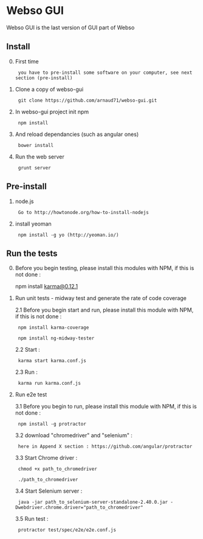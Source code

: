 Webso GUI
==========

Webso GUI is the last version of GUI part of Webso

Install
-------

0. First time

        you have to pre-install some software on your computer, see next section (pre-install)

1. Clone a copy of webso-gui

        git clone https://github.com/arnaud71/webso-gui.git

2. In webso-gui project init npm

        npm install

3. And reload dependancies (such as angular ones)

        bower install

4. Run the web server

        grunt server

Pre-install
-----------

1. node.js

        Go to http://howtonode.org/how-to-install-nodejs

2. install yeoman

        npm install -g yo (http://yeoman.io/)


Run the tests 
-------------

0. Before you begin testing, please install this modules with NPM, if this is not done : 

	npm install karma@0.12.1

1. Run unit tests - midway test and generate the rate of code coverage

	2.1 Before you begin start and run, please install this module with NPM, if this is not done : 

		npm install karma-coverage

		npm install ng-midway-tester

	2.2 Start :

		karma start karma.conf.js
	
	2.3 Run :	

		karma run karma.conf.js

2. Run e2e test

	3.1 Before you begin to run, please install this module with NPM, if this is not done : 
	
		npm install -g protractor

	3.2 download "chromedriver" and "selenium" :
		
		here in Append X section : https://github.com/angular/protractor

	3.3 Start Chrome driver :
		
		chmod +x path_to_chromedriver
		
		./path_to_chromedriver

	3.4 Start Selenium server :

		java -jar path_to_selenium-server-standalone-2.40.0.jar -Dwebdriver.chrome.driver="path_to_chromedriver"

	3.5 Run test :

		protractor test/spec/e2e/e2e.conf.js